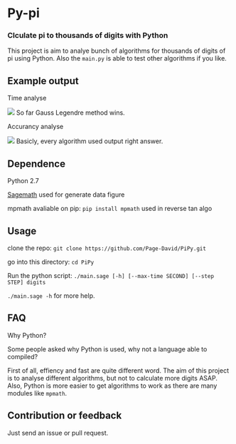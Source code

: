 # Py-pi
### Clculate pi to thousands of digits with Python
This project is aim to analye bunch of algorithms for thousands of digits of pi using Python. Also the `main.py` is able to test other algorithms if you like.

## Example output
Time analyse

<img src="https://cdn.rawgit.com/Page-David/PiPy/f96d5d72/time.svg"/>
So far Gauss Legendre method wins.

Accurancy analyse

<img src="https://cdn.rawgit.com/Page-David/PiPy/f96d5d72/accurancy.svg"/>
Basicly, every algorithm used output right answer.

## Dependence
Python 2.7

[Sagemath](www.sagemath.org) used for generate data figure

mpmath avaliable on pip: `pip install mpmath` used in reverse tan algo

## Usage
clone the repo:
`git clone https://github.com/Page-David/PiPy.git`

go into this directory:
`cd PiPy`

Run the python script:
`./main.sage [-h] [--max-time SECOND] [--step STEP] digits`

`./main.sage -h` for more help.

## FAQ
Why Python?

Some people asked why Python is used, why not a language able to compiled?

First of all, effiency and fast are quite different word. The aim of this project is to analyse different algorithms, but not to calculate more digits ASAP. Also, Python is more easier to get algorithms to work as there are many modules like `mpmath`.

## Contribution or feedback
Just send an issue or pull request.

